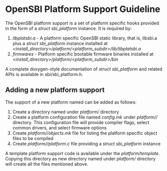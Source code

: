 OpenSBI Platform Support Guideline
==================================

The OpenSBI platform support is a set of platform specific hooks provided
in the form of a *struct sbi_platform* instance. It is required by:

1. *libplatsbi.a* - A platform specific OpenSBI static library, that is,
   libsbi.a plus a *struct sbi_platform* instance installed at
   *<install_directory>/platform/<platform_subdir>/lib/libplatsbi.a*
2. *firmwares* - Platform specific bootable firmware binaries installed at
   *<install_directory>/platform/<platform_subdir>/bin*

A complete doxygen-style documentation of *struct sbi_platform* and related
APIs is available in sbi/sbi_platform.h.

Adding a new platform support
-----------------------------

The support of a new platform named *<xyz>* can be added as follows:

1. Create a directory named *<xyz>* under *platform/* directory
2. Create a platform configuration file named *config.mk* under
   *platform/<xyz>/* directory. This configuration file will provide
   compiler flags, select common drivers, and select firmware options
3. Create *platform/<xyz>/objects.mk* file for listing the platform
   specific object files to be compiled
4. Create *platform/<xyz>/platform.c* file providing a *struct sbi_platform*
   instance

A template platform support code is available under the *platform/template*.
Copying this directory as new directory named *<xyz>* under *platform/*
directory will create all the files mentioned above.
